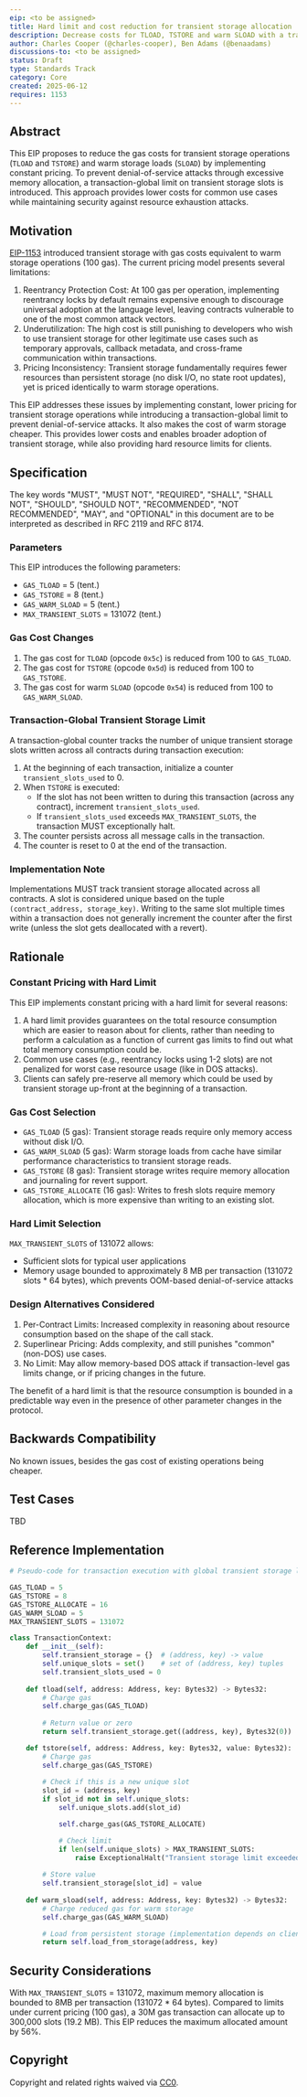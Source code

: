 ```yaml
---
eip: <to be assigned>
title: Hard limit and cost reduction for transient storage allocation
description: Decrease costs for TLOAD, TSTORE and warm SLOAD with a transaction-global limit
author: Charles Cooper (@charles-cooper), Ben Adams (@benaadams)
discussions-to: <to be assigned>
status: Draft
type: Standards Track
category: Core
created: 2025-06-12
requires: 1153
---
```


## Abstract

This EIP proposes to reduce the gas costs for transient storage operations (`TLOAD` and `TSTORE`) and warm storage loads (`SLOAD`) by implementing constant pricing. To prevent denial-of-service attacks through excessive memory allocation, a transaction-global limit on transient storage slots is introduced. This approach provides lower costs for common use cases while maintaining security against resource exhaustion attacks.

## Motivation

[EIP-1153](./eip-1153.md) introduced transient storage with gas costs equivalent to warm storage operations (100 gas). The current pricing model presents several limitations:

1. Reentrancy Protection Cost: At 100 gas per operation, implementing reentrancy locks by default remains expensive enough to discourage universal adoption at the language level, leaving contracts vulnerable to one of the most common attack vectors.
2. Underutilization: The high cost is still punishing to developers who wish to use transient storage for other legitimate use cases such as temporary approvals, callback metadata, and cross-frame communication within transactions.
3. Pricing Inconsistency: Transient storage fundamentally requires fewer resources than persistent storage (no disk I/O, no state root updates), yet is priced identically to warm storage operations.

This EIP addresses these issues by implementing constant, lower pricing for transient storage operations while introducing a transaction-global limit to prevent denial-of-service attacks. It also makes the cost of warm storage cheaper. This provides lower costs and enables broader adoption of transient storage, while also providing hard resource limits for clients.

## Specification

The key words "MUST", "MUST NOT", "REQUIRED", "SHALL", "SHALL NOT", "SHOULD", "SHOULD NOT", "RECOMMENDED", "NOT RECOMMENDED", "MAY", and "OPTIONAL" in this document are to be interpreted as described in RFC 2119 and RFC 8174.

### Parameters

This EIP introduces the following parameters:

- `GAS_TLOAD` = 5 (tent.)
- `GAS_TSTORE` = 8 (tent.)
- `GAS_WARM_SLOAD` = 5 (tent.)
- `MAX_TRANSIENT_SLOTS` = 131072 (tent.)

### Gas Cost Changes

1. The gas cost for `TLOAD` (opcode `0x5c`) is reduced from 100 to `GAS_TLOAD`.
2. The gas cost for `TSTORE` (opcode `0x5d`) is reduced from 100 to `GAS_TSTORE`.
3. The gas cost for warm `SLOAD` (opcode `0x54`) is reduced from 100 to `GAS_WARM_SLOAD`.

### Transaction-Global Transient Storage Limit

A transaction-global counter tracks the number of unique transient storage slots written across all contracts during transaction execution:

1. At the beginning of each transaction, initialize a counter `transient_slots_used` to 0.
2. When `TSTORE` is executed:
   - If the slot has not been written to during this transaction (across any contract), increment `transient_slots_used`.
   - If `transient_slots_used` exceeds `MAX_TRANSIENT_SLOTS`, the transaction MUST exceptionally halt.
3. The counter persists across all message calls in the transaction.
4. The counter is reset to 0 at the end of the transaction.

### Implementation Note

Implementations MUST track transient storage allocated across all contracts. A slot is considered unique based on the tuple `(contract_address, storage_key)`. Writing to the same slot multiple times within a transaction does not generally increment the counter after the first write (unless the slot gets deallocated with a revert).

## Rationale

### Constant Pricing with Hard Limit

This EIP implements constant pricing with a hard limit for several reasons:

1. A hard limit provides guarantees on the total resource consumption which are easier to reason about for clients, rather than needing to perform a calculation as a function of current gas limits to find out what total memory consumption could be.
2. Common use cases (e.g., reentrancy locks using 1-2 slots) are not penalized for worst case resource usage (like in DOS attacks).
3. Clients can safely pre-reserve all memory which could be used by transient storage up-front at the beginning of a transaction.

### Gas Cost Selection

- `GAS_TLOAD` (5 gas): Transient storage reads require only memory access without disk I/O.
- `GAS_WARM_SLOAD` (5 gas): Warm storage loads from cache have similar performance characteristics to transient storage reads.
- `GAS_TSTORE` (8 gas): Transient storage writes require memory allocation and journaling for revert support.
- `GAS_TSTORE_ALLOCATE` (16 gas): Writes to fresh slots require memory allocation, which is more expensive than writing to an existing slot.

### Hard Limit Selection

`MAX_TRANSIENT_SLOTS` of 131072 allows:

- Sufficient slots for typical user applications
- Memory usage bounded to approximately 8 MB per transaction (131072 slots * 64 bytes), which prevents OOM-based denial-of-service attacks

### Design Alternatives Considered

1. Per-Contract Limits: Increased complexity in reasoning about resource consumption based on the shape of the call stack.
2. Superlinear Pricing: Adds complexity, and still punishes "common" (non-DOS) use cases.
3. No Limit: May allow memory-based DOS attack if transaction-level gas limits change, or if pricing changes in the future.

The benefit of a hard limit is that the resource consumption is bounded in a predictable way even in the presence of other parameter changes in the protocol.

## Backwards Compatibility

No known issues, besides the gas cost of existing operations being cheaper.

## Test Cases

TBD

## Reference Implementation

```python
# Pseudo-code for transaction execution with global transient storage limit

GAS_TLOAD = 5
GAS_TSTORE = 8
GAS_TSTORE_ALLOCATE = 16
GAS_WARM_SLOAD = 5
MAX_TRANSIENT_SLOTS = 131072

class TransactionContext:
    def __init__(self):
        self.transient_storage = {}  # (address, key) -> value
        self.unique_slots = set()    # set of (address, key) tuples
        self.transient_slots_used = 0
    
    def tload(self, address: Address, key: Bytes32) -> Bytes32:
        # Charge gas
        self.charge_gas(GAS_TLOAD)
        
        # Return value or zero
        return self.transient_storage.get((address, key), Bytes32(0))

    def tstore(self, address: Address, key: Bytes32, value: Bytes32):
        # Charge gas
        self.charge_gas(GAS_TSTORE)
        
        # Check if this is a new unique slot
        slot_id = (address, key)
        if slot_id not in self.unique_slots:
            self.unique_slots.add(slot_id)

            self.charge_gas(GAS_TSTORE_ALLOCATE)

            # Check limit
            if len(self.unique_slots) > MAX_TRANSIENT_SLOTS:
                raise ExceptionalHalt("Transient storage limit exceeded")
        
        # Store value
        self.transient_storage[slot_id] = value
    
    def warm_sload(self, address: Address, key: Bytes32) -> Bytes32:
        # Charge reduced gas for warm storage
        self.charge_gas(GAS_WARM_SLOAD)

        # Load from persistent storage (implementation depends on client)
        return self.load_from_storage(address, key)
```

## Security Considerations

With `MAX_TRANSIENT_SLOTS` = 131072, maximum memory allocation is bounded to 8MB per transaction (131072 * 64 bytes). Compared to limits under current pricing (100 gas), a 30M gas transaction can allocate up to 300,000 slots (19.2 MB). This EIP reduces the maximum allocated amount by 56%.

## Copyright

Copyright and related rights waived via [CC0](../LICENSE.md).
